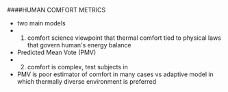 ####HUMAN COMFORT METRICS
- two main models
- 1) comfort science viewpoint that thermal comfort tied to physical laws that govern human's energy balance
- Predicted Mean Vote (PMV)
- 2) comfort is complex, test subjects in 
- PMV is poor estimator of comfort in many cases vs adaptive model in which thermally diverse environment is preferred 